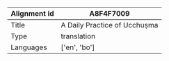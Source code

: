 |Alignment id | A8F4F7009
| --- | --- 
|Title | A Daily Practice of Ucchuṣma 
|Type | translation
|Languages | ['en', 'bo']